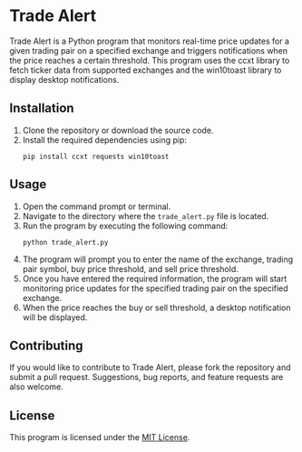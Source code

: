# Trade Alert

Trade Alert is a Python program that monitors real-time price updates for a given trading pair on a specified exchange and triggers notifications when the price reaches a certain threshold. This program uses the ccxt library to fetch ticker data from supported exchanges and the win10toast library to display desktop notifications.

## Installation

1. Clone the repository or download the source code.
2. Install the required dependencies using pip:
    ```
    pip install ccxt requests win10toast
    ```

## Usage

1. Open the command prompt or terminal.
2. Navigate to the directory where the `trade_alert.py` file is located.
3. Run the program by executing the following command:
    ```
    python trade_alert.py
    ```
4. The program will prompt you to enter the name of the exchange, trading pair symbol, buy price threshold, and sell price threshold.
5. Once you have entered the required information, the program will start monitoring price updates for the specified trading pair on the specified exchange.
6. When the price reaches the buy or sell threshold, a desktop notification will be displayed.

## Contributing

If you would like to contribute to Trade Alert, please fork the repository and submit a pull request. Suggestions, bug reports, and feature requests are also welcome. 

## License

This program is licensed under the [MIT License](https://github.com/example/trade-alert/blob/main/LICENSE).
